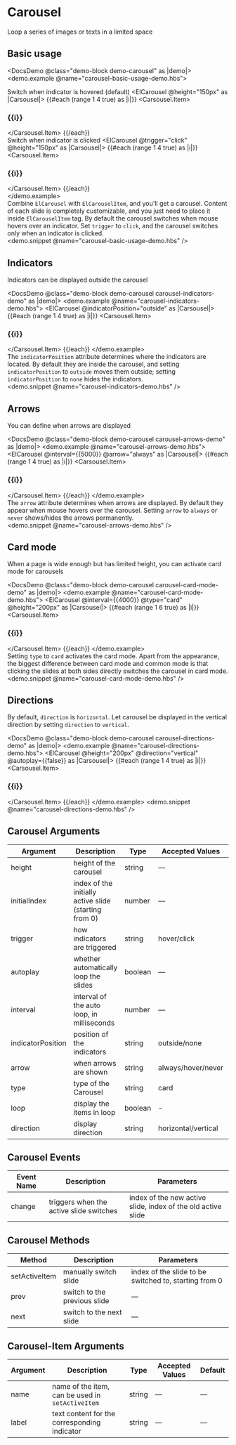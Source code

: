 <!-- markdownlint-disable MD033 -->

# Carousel

Loop a series of images or texts in a limited space

## Basic usage

<DocsDemo @class="demo-block demo-carousel" as |demo|>
    <demo.example @name="carousel-basic-usage-demo.hbs">
      <div class="block">
        <span class="demonstration">Switch when indicator is hovered (default)</span>
        <ElCarousel @height="150px" as |Carsousel|>
          {{#each (range 1 4 true) as |i|}}
            <Carsousel.Item>
              <h3 class="small">{{i}}</h3>
            </Carsousel.Item>
          {{/each}}
        </ElCarousel>
      </div>
      <div class="block">
        <span class="demonstration">Switch when indicator is clicked</span>
        <ElCarousel @trigger="click" @height="150px" as |Carsousel|>
          {{#each (range 1 4 true) as |i|}}
            <Carsousel.Item>
              <h3 class="small">{{i}}</h3>
            </Carsousel.Item>
          {{/each}}
        </ElCarousel>
      </div>
    </demo.example>
    <div class="description">
      Combine `ElCarousel` with `ElCarouselItem`, and you'll get a carousel. Content of each slide is completely customizable, and you just need to place it inside `ElCarouselItem` tag. By default the carousel switches when mouse hovers over an indicator. Set `trigger` to `click`, and the carousel switches only when an indicator is clicked.
    </div>
    <demo.snippet @name="carousel-basic-usage-demo.hbs" />
</DocsDemo>

## Indicators

Indicators can be displayed outside the carousel

<DocsDemo @class="demo-block demo-carousel carousel-indicators-demo" as |demo|>
    <demo.example @name="carousel-indicators-demo.hbs">
      <ElCarousel @indicatorPosition="outside" as |Carsousel|>
        {{#each (range 1 4 true) as |i|}}
          <Carsousel.Item>
            <h3>{{i}}</h3>
          </Carsousel.Item>
        {{/each}}
      </ElCarousel>
    </demo.example>
    <div class="description">
      The `indicatorPosition` attribute determines where the indicators are located. By default they are inside the carousel, and setting `indicatorPosition` to `outside` moves them outside; setting `indicatorPosition` to `none` hides the indicators.
    </div>
    <demo.snippet @name="carousel-indicators-demo.hbs" />
</DocsDemo>

## Arrows

You can define when arrows are displayed

<DocsDemo @class="demo-block demo-carousel carousel-arrows-demo" as |demo|>
    <demo.example @name="carousel-arrows-demo.hbs">
      <ElCarousel @interval={{5000}} @arrow="always" as |Carsousel|>
        {{#each (range 1 4 true) as |i|}}
          <Carsousel.Item>
            <h3>{{i}}</h3>
          </Carsousel.Item>
        {{/each}}
      </ElCarousel>
    </demo.example>
    <div class="description">
      The `arrow` attribute determines when arrows are displayed. By default they appear when mouse hovers over the carousel. Setting `arrow` to `always` or `never` shows/hides the arrows permanently.
    </div>
    <demo.snippet @name="carousel-arrows-demo.hbs" />
</DocsDemo>

## Card mode

When a page is wide enough but has limited height, you can activate card mode for carousels

<DocsDemo @class="demo-block demo-carousel carousel-card-mode-demo" as |demo|>
    <demo.example @name="carousel-card-mode-demo.hbs">
      <ElCarousel @interval={{4000}} @type="card" @height="200px" as |Carsousel|>
        {{#each (range 1 6 true) as |i|}}
          <Carsousel.Item>
            <h3>{{i}}</h3>
          </Carsousel.Item>
        {{/each}}
      </ElCarousel>
    </demo.example>
    <div class="description">
      Setting `type` to `card` activates the card mode. Apart from the appearance, the biggest difference between card mode and common mode is that clicking the slides at both sides directly switches the carousel in card mode.
    </div>
    <demo.snippet @name="carousel-card-mode-demo.hbs" />
</DocsDemo>

## Directions

By default, `direction` is `horizontal`. Let carousel be displayed in the vertical direction by setting `direction` to `vertical`.

<DocsDemo @class="demo-block demo-carousel carousel-directions-demo" as |demo|>
    <demo.example @name="carousel-directions-demo.hbs">
      <ElCarousel @height="200px" @direction="vertical" @autoplay={{false}} as |Carsousel|>
        {{#each (range 1 4 true) as |i|}}
          <Carsousel.Item>
            <h3>{{i}}</h3>
          </Carsousel.Item>
        {{/each}}
      </ElCarousel>
    </demo.example>
    <demo.snippet @name="carousel-directions-demo.hbs" />
</DocsDemo>

## Carousel Arguments

| Argument          | Description                                           | Type    | Accepted Values     | Default    |
| ----------------- | ----------------------------------------------------- | ------- | ------------------- | ---------- |
| height            | height of the carousel                                | string  | —                   | —          |
| initialIndex      | index of the initially active slide (starting from 0) | number  | —                   | 0          |
| trigger           | how indicators are triggered                          | string  | hover/click         | hover      |
| autoplay          | whether automatically loop the slides                 | boolean | —                   | true       |
| interval          | interval of the auto loop, in milliseconds            | number  | —                   | 3000       |
| indicatorPosition | position of the indicators                            | string  | outside/none        | —          |
| arrow             | when arrows are shown                                 | string  | always/hover/never  | hover      |
| type              | type of the Carousel                                  | string  | card                | —          |
| loop              | display the items in loop                             | boolean | -                   | true       |
| direction         | display direction                                     | string  | horizontal/vertical | horizontal |

## Carousel Events

| Event Name | Description                             | Parameters                                                   |
| ---------- | --------------------------------------- | ------------------------------------------------------------ |
| change     | triggers when the active slide switches | index of the new active slide, index of the old active slide |

## Carousel Methods

| Method        | Description                  | Parameters                                            |
| ------------- | ---------------------------- | ----------------------------------------------------- |
| setActiveItem | manually switch slide        | index of the slide to be switched to, starting from 0 |
| prev          | switch to the previous slide | —                                                     |
| next          | switch to the next slide     | —                                                     |

## Carousel-Item Arguments

| Argument | Description                                      | Type   | Accepted Values | Default |
| -------- | ------------------------------------------------ | ------ | --------------- | ------- |
| name     | name of the item, can be used in `setActiveItem` | string | —               | —       |
| label    | text content for the corresponding indicator     | string | —               | —       |
